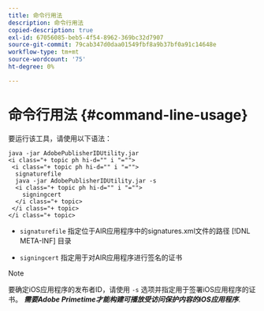 ```yaml
---
title: 命令行用法
description: 命令行用法
copied-description: true
exl-id: 67056085-beb5-4f54-8962-369bc32d7907
source-git-commit: 79cab347d0daa01549fbf8a9b37bf0a91c14648e
workflow-type: tm+mt
source-wordcount: '75'
ht-degree: 0%

---
```


# 命令行用法 {#command-line-usage}

要运行该工具，请使用以下语法：

```
java -jar AdobePublisherIDUtility.jar 
<i class="+ topic ph hi-d="" i "="">
 <i class="+ topic ph hi-d="" i "="">
  signaturefile 
  java -jar AdobePublisherIDUtility.jar -s 
  <i class="+ topic ph hi-d="" i "="">
    signingcert
  </i class="+ topic>
 </i class="+ topic>
</i class="+ topic>
```

* `signaturefile` 指定位于AIR应用程序中的signatures.xml文件的路径 [!DNL META-INF] 目录

* `signingcert` 指定用于对AIR应用程序进行签名的证书

>[!NOTE]
>
>要确定iOS应用程序的发布者ID，请使用 `-s` 选项并指定用于签署iOS应用程序的证书。 ***需要Adobe Primetime才能构建可播放受访问保护内容的iOS应用程序***.
